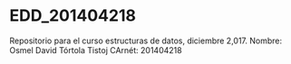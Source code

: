 # EDD_201404218
Repositorio para el curso estructuras de datos, diciembre 2,017.
Nombre: Osmel David Tórtola Tistoj
CArnét: 201404218
